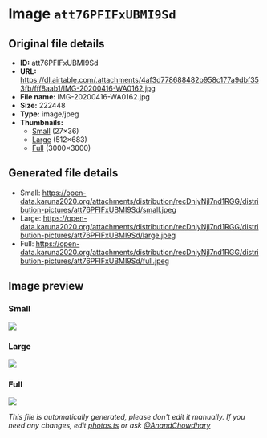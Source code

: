 # Image `att76PFIFxUBMI9Sd`

## Original file details

- **ID:** att76PFIFxUBMI9Sd
- **URL:** https://dl.airtable.com/.attachments/4af3d778688482b958c177a9dbf353fb/fff8aab1/IMG-20200416-WA0162.jpg
- **File name:** IMG-20200416-WA0162.jpg
- **Size:** 222448
- **Type:** image/jpeg
- **Thumbnails:**
  - [Small](https://dl.airtable.com/.attachmentThumbnails/73525d178f0071c46014925c0d4fb3f7/51ff5712) (27×36)
  - [Large](https://dl.airtable.com/.attachmentThumbnails/be8e8f0ea96df6a2fb8f3836562ec18f/0f016637) (512×683)
  - [Full](https://dl.airtable.com/.attachmentThumbnails/b660905f284ad1fc4bc24885dd018cf1/1e3d0987) (3000×3000)

## Generated file details

- Small: https://open-data.karuna2020.org/attachments/distribution/recDniyNjl7nd1RGG/distribution-pictures/att76PFIFxUBMI9Sd/small.jpeg
- Large: https://open-data.karuna2020.org/attachments/distribution/recDniyNjl7nd1RGG/distribution-pictures/att76PFIFxUBMI9Sd/large.jpeg
- Full: https://open-data.karuna2020.org/attachments/distribution/recDniyNjl7nd1RGG/distribution-pictures/att76PFIFxUBMI9Sd/full.jpeg

## Image preview

### Small

![](https://open-data.karuna2020.org/attachments/distribution/recDniyNjl7nd1RGG/distribution-pictures/att76PFIFxUBMI9Sd/small.jpeg)

### Large

![](https://open-data.karuna2020.org/attachments/distribution/recDniyNjl7nd1RGG/distribution-pictures/att76PFIFxUBMI9Sd/large.jpeg)

### Full

![](https://open-data.karuna2020.org/attachments/distribution/recDniyNjl7nd1RGG/distribution-pictures/att76PFIFxUBMI9Sd/full.jpeg)

_This file is automatically generated, please don't edit it manually. If you need any changes, edit [photos.ts](/photos.ts) or ask [@AnandChowdhary](https://github.com/AnandChowdhary)_
